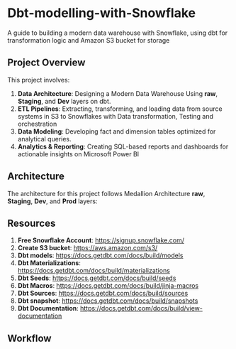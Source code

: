 # Dbt-modelling-with-Snowflake
A guide to building a modern data warehouse with Snowflake, using dbt for transformation logic and Amazon S3 bucket for storage



## Project Overview

This project involves:

1. **Data Architecture**: Designing a Modern Data Warehouse Using **raw**, **Staging**, and **Dev** layers on dbt.
2. **ETL Pipelines**: Extracting, transforming, and loading data from source systems in S3 to Snowflakes with Data transformation, Testing and orchestration
3. **Data Modeling**: Developing fact and dimension tables optimized for analytical queries.
4. **Analytics & Reporting**: Creating SQL-based reports and dashboards for actionable insights on Microsoft Power BI


## Architecture

The architecture for this project follows Medallion Architecture **raw**, **Staging**, **Dev**, and **Prod** layers:




## Resources
1. **Free Snowflake Account**: https://signup.snowflake.com/
2. **Create S3 bucket**: https://aws.amazon.com/s3/
3. **Dbt models**: https://docs.getdbt.com/docs/build/models
4. **Dbt Materializations**: https://docs.getdbt.com/docs/build/materializations
5. **Dbt Seeds**: https://docs.getdbt.com/docs/build/seeds
6. **Dbt Macros**: https://docs.getdbt.com/docs/build/jinja-macros
7. **Dbt Sources**: https://docs.getdbt.com/docs/build/sources
8. **Dbt snapshot**: https://docs.getdbt.com/docs/build/snapshots
9. **Dbt Documentation**: https://docs.getdbt.com/docs/build/view-documentation


## Workflow
